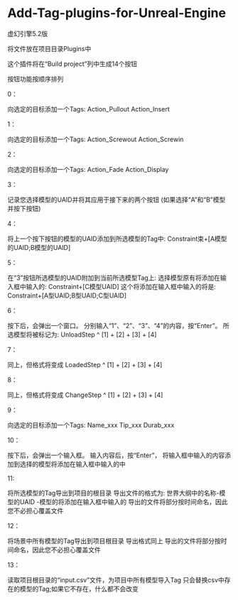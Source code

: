 # Add-Tag-plugins-for-Unreal-Engine

虚幻引擎5.2版

将文件放在项目目录Plugins中

这个插件将在“Build project”列中生成14个按钮

按钮功能按顺序排列

0：

向选定的目标添加一个Tags:
Action_Pullout
Action_Insert

1：

向选定的目标添加一个Tags:
Action_Screwout
Action_Screwin

2：

向选定的目标添加一个Tags:
Action_Fade
Action_Display

3：

记录您选择模型的UAID并将其应用于接下来的两个按钮
(如果选择“A”和“B”模型并按下按钮)

4：

将上一个按下按钮的模型的UAID添加到所选模型的Tag中:
Constraint束+[A模型的UAID;B模型的UAID]

5：

在“3”按钮所选模型的UAID附加到当前所选模型Tag上:
选择模型原有将添加在输入框中输入的:
Constraint+[C模型UAID]
这个将添加在输入框中输入的将是:
Constraint+[A型UAID;B型UAID;C型UAID]

6：

按下后，会弹出一个窗口。
分别输入“1”、“2”、“3”、“4”的内容，按“Enter”。
所选模型将被标记为:
UnloadStep ^ [1] + [2] + [3] + [4]

7：

同上，但格式将变成
LoadedStep ^ [1] + [2] + [3] + [4]

8：

同上，但格式将变成
ChangeStep ^ [1] + [2] + [3] + [4]

9：

向选定的目标添加一个Tags:
Name_xxx
Tip_xxx
Durab_xxx

10：

按下后，会弹出一个输入框。
输入内容后，按“Enter”，
将输入框中输入的内容添加到选择的模型将添加在输入框中输入的中

11:

将所选模型的Tag导出到项目的根目录
导出文件的格式为:
世界大纲中的名称-模型的UAID -模型的将添加在输入框中输入的
导出的文件将部分按时间命名，因此您不必担心覆盖文件

12：

将场景中所有模型的Tag导出到项目根目录
导出格式同上
导出的文件将部分按时间命名，因此您不必担心覆盖文件

13：

读取项目根目录的“input.csv”文件，为项目中所有模型导入Tag
只会替换csv中存在的模型的Tag;如果它不存在，什么都不会改变